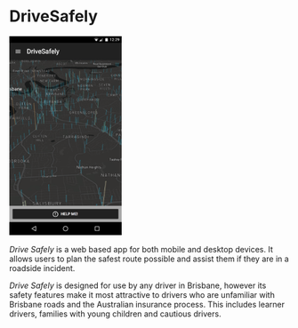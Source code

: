 # DriveSafely

<img src="demo.png" width="40%">

_Drive Safely_ is a web based app for both mobile and desktop devices. It allows users to plan the safest route possible and assist them if they are in a roadside incident. 

_Drive Safely_ is designed for use by any driver in Brisbane, however its safety features make it most attractive to drivers who are unfamiliar with Brisbane roads and the Australian insurance process. This includes learner drivers, families with young children and cautious drivers.
